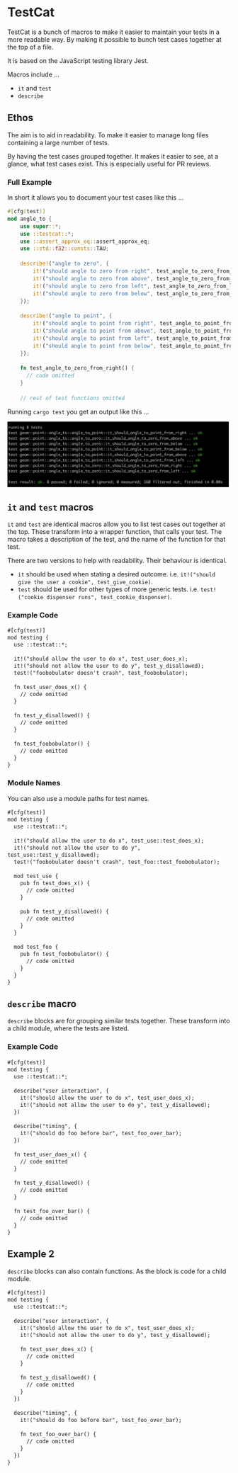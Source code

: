 # TestCat

TestCat is a bunch of macros to make it easier to maintain your tests
in a more readable way. By making it possible to bunch test cases
together at the top of a file.

It is based on the JavaScript testing library Jest.

Macros include ...

 * `it` and `test`
 * `describe`

## Ethos

The aim is to aid in readability. To make it easier to manage long files
containing a large number of tests.

By having the test cases grouped together. It makes it easier to see,
at a glance, what test cases exist. This is especially useful for PR reviews.

### Full Example

In short it allows you to document your test cases like this ...

```rust
#[cfg(test)]
mod angle_to {
    use super::*;
    use ::testcat::*;
    use ::assert_approx_eq::assert_approx_eq;
    use ::std::f32::consts::TAU;

    describe!("angle to zero", {
        it!("should angle to zero from right", test_angle_to_zero_from_right);
        it!("should angle to zero from above", test_angle_to_zero_from_above);
        it!("should angle to zero from left", test_angle_to_zero_from_left);
        it!("should angle to zero from below", test_angle_to_zero_from_below);
    });

    describe!("angle to point", {
        it!("should angle to point from right", test_angle_to_point_from_right);
        it!("should angle to point from above", test_angle_to_point_from_above);
        it!("should angle to point from left", test_angle_to_point_from_left);
        it!("should angle to point from below", test_angle_to_point_from_below);
    });

    fn test_angle_to_zero_from_right() {
      // code omitted
    }

    // rest of test functions omitted
```

Running `cargo test` you get an output like this ...

<img src="examples/test-angle-to-screenshot.png" alt="Example cargo test output" width="500" />

## `it` and `test` macros

`it` and `test` are identical macros allow you to list test cases out together at the top.
These transform into a wrapper function, that calls your test.
The macro takes a description of the test, and the name of the function for that test.

There are two versions to help with readability. Their behaviour is identical.

 * `it` should be used when stating a desired outcome. i.e. `it!("should give the user a cookie", test_give_cookie)`.
 * `test` should be used for other types of more generic tests. i.e. `test!("cookie dispenser runs", test_cookie_dispenser)`.

### Example Code

```
#[cfg(test)]
mod testing {
  use ::testcat::*;

  it!("should allow the user to do x", test_user_does_x);
  it!("should not allow the user to do y", test_y_disallowed);
  test!("foobobulator doesn't crash", test_foobobulator);

  fn test_user_does_x() {
    // code omitted
  }

  fn test_y_disallowed() {
    // code omitted
  }

  fn test_foobobulator() {
    // code omitted
  }
}
```

### Module Names

You can also use a module paths for test names.

```
#[cfg(test)]
mod testing {
  use ::testcat::*;

  it!("should allow the user to do x", test_use::test_does_x);
  it!("should not allow the user to do y", test_use::test_y_disallowed);
  test!("foobobulator doesn't crash", test_foo::test_foobobulator);

  mod test_use {
    pub fn test_does_x() {
      // code omitted
    }

    pub fn test_y_disallowed() {
      // code omitted
    }
  }

  mod test_foo {
    pub fn test_foobobulator() {
      // code omitted
    }
  }
}
```

## `describe` macro

`describe` blocks are for grouping similar tests together.
These transform into a child module, where the tests are listed.

### Example Code

```
#[cfg(test)]
mod testing {
  use ::testcat::*;

  describe("user interaction", {
    it!("should allow the user to do x", test_user_does_x);
    it!("should not allow the user to do y", test_y_disallowed);
  })

  describe("timing", {
    it!("should do foo before bar", test_foo_over_bar);
  })

  fn test_user_does_x() {
    // code omitted
  }

  fn test_y_disallowed() {
    // code omitted
  }

  fn test_foo_over_bar() {
    // code omitted
  }
}
```

## Example 2

`describe` blocks can also contain functions. As the block is code for a child module.

```
#[cfg(test)]
mod testing {
  use ::testcat::*;

  describe("user interaction", {
    it!("should allow the user to do x", test_user_does_x);
    it!("should not allow the user to do y", test_y_disallowed);

    fn test_user_does_x() {
      // code omitted
    }

    fn test_y_disallowed() {
      // code omitted
    }
  })

  describe("timing", {
    it!("should do foo before bar", test_foo_over_bar);

    fn test_foo_over_bar() {
      // code omitted
    }
  })
}
```
